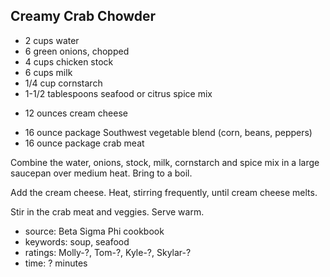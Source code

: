 Creamy Crab Chowder
-------------------

- 2 cups water
- 6 green onions, chopped
- 4 cups chicken stock
- 6 cups milk
- 1/4 cup cornstarch
- 1-1/2 tablespoons seafood or citrus spice mix
<!-- -->
- 12 ounces cream cheese
<!-- -->
- 16 ounce package Southwest vegetable blend (corn, beans, peppers)
- 16 ounce package crab meat

Combine the water, onions, stock, milk, cornstarch and spice mix in a
large saucepan over medium heat.  Bring to a boil.

Add the cream cheese.  Heat, stirring frequently, until cream cheese
melts.

Stir in the crab meat and veggies.  Serve warm.

- source: Beta Sigma Phi cookbook
- keywords: soup, seafood
- ratings: Molly-?, Tom-?, Kyle-?, Skylar-?
- time: ? minutes
